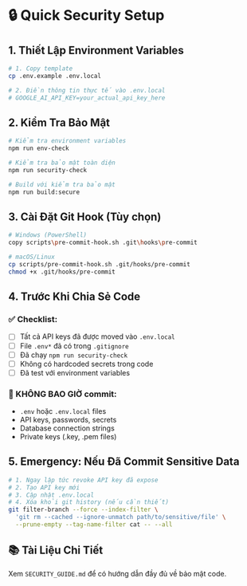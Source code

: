 # 🔒 Quick Security Setup

## 1. Thiết Lập Environment Variables

```bash
# 1. Copy template
cp .env.example .env.local

# 2. Điền thông tin thực tế vào .env.local
# GOOGLE_AI_API_KEY=your_actual_api_key_here
```

## 2. Kiểm Tra Bảo Mật

```bash
# Kiểm tra environment variables
npm run env-check

# Kiểm tra bảo mật toàn diện  
npm run security-check

# Build với kiểm tra bảo mật
npm run build:secure
```

## 3. Cài Đặt Git Hook (Tùy chọn)

```bash
# Windows (PowerShell)
copy scripts\pre-commit-hook.sh .git\hooks\pre-commit

# macOS/Linux
cp scripts/pre-commit-hook.sh .git/hooks/pre-commit
chmod +x .git/hooks/pre-commit
```

## 4. Trước Khi Chia Sẻ Code

### ✅ Checklist:
- [ ] Tất cả API keys đã được moved vào `.env.local`
- [ ] File `.env*` đã có trong `.gitignore`
- [ ] Đã chạy `npm run security-check`
- [ ] Không có hardcoded secrets trong code
- [ ] Đã test với environment variables

### 🚫 KHÔNG BAO GIỜ commit:
- `.env` hoặc `.env.local` files
- API keys, passwords, secrets
- Database connection strings
- Private keys (.key, .pem files)

## 5. Emergency: Nếu Đã Commit Sensitive Data

```bash
# 1. Ngay lập tức revoke API key đã expose
# 2. Tạo API key mới
# 3. Cập nhật .env.local
# 4. Xóa khỏi git history (nếu cần thiết)
git filter-branch --force --index-filter \
  'git rm --cached --ignore-unmatch path/to/sensitive/file' \
  --prune-empty --tag-name-filter cat -- --all
```

## 📚 Tài Liệu Chi Tiết

Xem `SECURITY_GUIDE.md` để có hướng dẫn đầy đủ về bảo mật code.